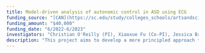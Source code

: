 ```yaml
---
title: Model-driven analysis of autonomic control in ASD using ECG
funding_source: "[CAN](https://sc.edu/study/colleges_schools/artsandsciences/centers_and_institutes/uofscand/index.php) Pilot Grant"
funding_amount: "$40,000"
funding_date: "6/2022-6/2023"
investigators: "Christian O'Reilly (PI), Xiaoxue Fu (Co-PI), Jessica Bradshaw (Co-I), Jane Roberts (Co-I)"
description: "This project aims to develop a more principled approach to the study of the autonomous nervous system (ANS) from electrocardiograms (ECG). We expect to improve our understanding of the impact of ASD on ANS physiology by more accurately modeling the cardiac processes. We will achieve this objective by injecting in our analyses prior knowledge captured by 1) the model structure and 2) prior distributions for model parameters. Specific we aim to 1) formulate and validate a heart model simulating the heart response to an input control signal representing the ANS tonus (forward modeling); 2) implement Bayesian inference of model parameters and control signals from ECG recordings (inverse modeling); and develop and compare across clinical groups growth curves describing the evolution of model parameters (growth curves)."  
---
```

